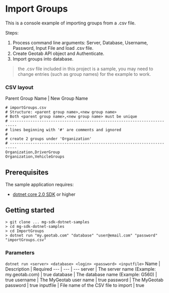 # Import Groups

This is a console example of importing groups from a .csv file.
 
Steps:
1. Process command line arguments: Server, Database, Username, Password, Input File and load .csv file.
2. Create Geotab API object and Authenticate.
3. Import groups into database.

> the .csv file included in this project is a sample, you may need to change entries (such as group names) for the example to work.

### CSV layout

Parent Group Name | New Group Name

```csv
# importGroups.csv
# Structure: <parent group name>,<new group name>
# Both <parent group name>,<new group name> must be unique 
# -------------------------------------------------------------------------
# lines beginning with '#' are comments and ignored
# 
# create 2 groups under 'Organization'
# -------------------------------------------------------------------------
Organization,DriverGroup
Organization,VehicleGroups
```

## Prerequisites
The sample application requires:

- [dotnet core 2.0 SDK](https://dot.net/core) or higher

## Getting started

```
> git clone ... mg-sdk-dotnet-samples
> cd mg-sdk-dotnet-samples
> cd ImportGroups
> dotnet run "my.geotab.com" "database" "user@email.com" "password" "importGroups.csv"
```

### Parameters
`dotnet run <server> <database> <login> <password> <inputfile>`
Name | Description | Required
--- | --- | ---
server | The server name (Example: my.geotab.com) | true
database | The database name (Example: G560) | true
username | The MyGeotab user name | true
password | The MyGeotab password | true
inputfile | File name of the CSV file to import | true